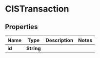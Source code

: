 

# CISTransaction


## Properties

| Name | Type | Description | Notes |
|------------ | ------------- | ------------- | -------------|
|**id** | **String** |  |  |



